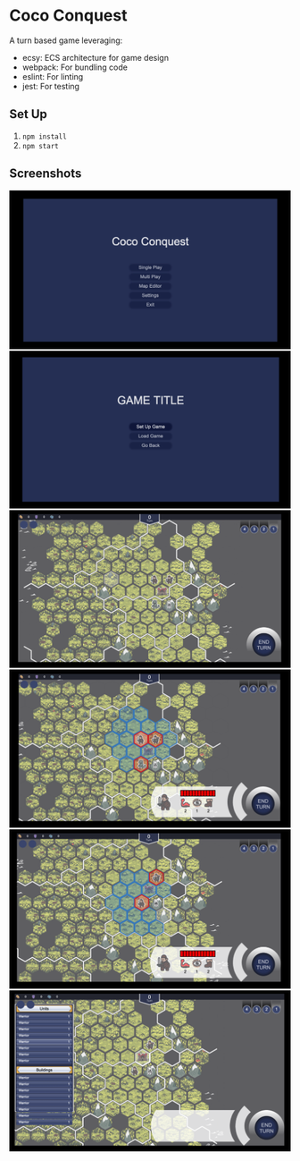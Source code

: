 # Coco Conquest
A turn based game leveraging:
- ecsy: ECS architecture for game design
- webpack: For bundling code
- eslint: For linting
- jest: For testing

## Set Up
1. `npm install`
2. `npm start`

## Screenshots
<img src="./.github/screenshot/main.png">
<img src="./.github/screenshot/single-player.png">
<img src="./.github/screenshot/start.png">
<img src="./.github/screenshot/select.png">
<img src="./.github/screenshot/enemy-killed.png">
<img src="./.github/screenshot/castle.png">
